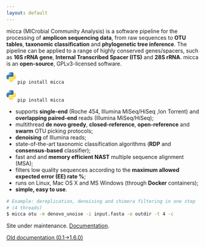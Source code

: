 ```yaml
---
layout: default
---
```


micca (MICrobial Community Analysis) is a software pipeline for the processing
of **amplicon sequencing data**, from raw sequences to **OTU tables**,
**taxonomic classification** and **phylogenetic tree inference**. The pipeline
can be applied to a range of highly conserved genes/spacers, such as **16S rRNA
gene**, **Internal Transcribed Spacer (ITS)** and **28S rRNA**. micca is an
**open-source**, GPLv3-licensed software.


[![alt text](/assets/images/python_logo.png)](https://pypi.org/project/micca/) `pip install micca`

[![alt text](/assets/images/python_logo.png)](https://pypi.org/project/micca/) `pip install micca`

* supports **single-end** (Roche 454, Illumina MiSeq/HiSeq ,Ion Torrent) and
  **overlapping paired-end** reads (Illumina MiSeq/HiSeq);
* multithread **de novo greedy**, **closed-reference**, **open-reference** and 
  **swarm** OTU picking protocols; 
* **denoising** of Illumina reads;
* state-of-the-art taxonomic classification algorithms (**RDP** and
  **consensus-based** classifier);
* fast and and **memory efficient NAST** multiple sequence alignment (MSA); 
* filters low quality sequences according to the **maximum allowed expected
  error (EE) rate %**;
* runs on Linux, Mac OS X and MS Windows (through **Docker** containers);
* **simple, easy to use**.

```bash
# Example: dereplication, denoising and chimera filtering in one step
# (4 threads)
$ micca otu -m denovo_unoise -i input.fasta -o outdir -t 4 -c
```


Site under maintenance. [Documentation](http://micca.readthedocs.io).

[Old documentation (0.1->1.6.0)](ftp://ftp.fmach.it/metagenomics/micca/olddocs/index.html)